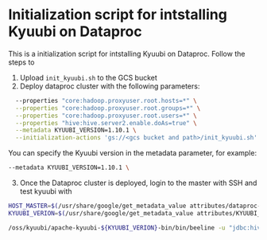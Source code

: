 # Initialization script for intstalling Kyuubi on Dataproc

This is a initialization script for intstalling Kyuubi on Dataproc. Follow the steps to 

1. Upload `init_kyuubi.sh` to the GCS bucket
2. Deploy dataproc cluster with the following parameters:

```bash
  --properties "core:hadoop.proxyuser.root.hosts=*" \
  --properties "core:hadoop.proxyuser.root.groups=*" \
  --properties "core:hadoop.proxyuser.root.users=*" \
  --properties "hive:hive.server2.enable.doAs=true" \
  --metadata KYUUBI_VERSION=1.10.1 \
  --initialization-actions 'gs://<gcs bucket and path>/init_kyuubi.sh' \
```

You can specify the Kyuubi version in the metadata parameter, for example:

```bash
--metadata KYUUBI_VERSION=1.10.1 \
```

3. Once the Dataproc cluster is deployed, login to the master with SSH and test kyuubi with

```bash
HOST_MASTER=$(/usr/share/google/get_metadata_value attributes/dataproc-master)
KYUUBI_VERION=$(/usr/share/google/get_metadata_value attributes/KYUUBI_VERSION)

/oss/kyuubi/apache-kyuubi-${KYUUBI_VERION}-bin/bin/beeline -u "jdbc:hive2://${HOST_MASTER}:10009/" -n hive -e "select 1;"
```